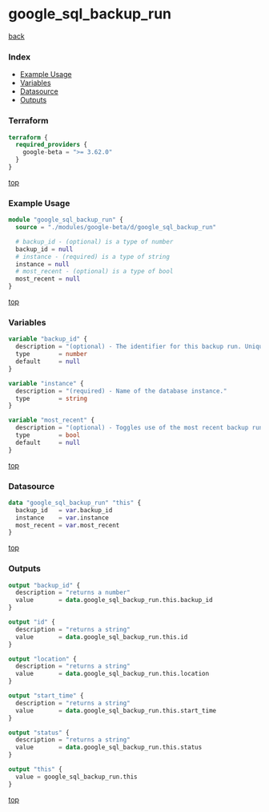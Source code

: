 # google_sql_backup_run

[back](../google-beta.md)

### Index

- [Example Usage](#example-usage)
- [Variables](#variables)
- [Datasource](#datasource)
- [Outputs](#outputs)

### Terraform

```terraform
terraform {
  required_providers {
    google-beta = ">= 3.62.0"
  }
}
```

[top](#index)

### Example Usage

```terraform
module "google_sql_backup_run" {
  source = "./modules/google-beta/d/google_sql_backup_run"

  # backup_id - (optional) is a type of number
  backup_id = null
  # instance - (required) is a type of string
  instance = null
  # most_recent - (optional) is a type of bool
  most_recent = null
}
```

[top](#index)

### Variables

```terraform
variable "backup_id" {
  description = "(optional) - The identifier for this backup run. Unique only for a specific Cloud SQL instance. If left empty and multiple backups exist for the instance, most_recent must be set to true."
  type        = number
  default     = null
}

variable "instance" {
  description = "(required) - Name of the database instance."
  type        = string
}

variable "most_recent" {
  description = "(optional) - Toggles use of the most recent backup run if multiple backups exist for a Cloud SQL instance."
  type        = bool
  default     = null
}
```

[top](#index)

### Datasource

```terraform
data "google_sql_backup_run" "this" {
  backup_id   = var.backup_id
  instance    = var.instance
  most_recent = var.most_recent
}
```

[top](#index)

### Outputs

```terraform
output "backup_id" {
  description = "returns a number"
  value       = data.google_sql_backup_run.this.backup_id
}

output "id" {
  description = "returns a string"
  value       = data.google_sql_backup_run.this.id
}

output "location" {
  description = "returns a string"
  value       = data.google_sql_backup_run.this.location
}

output "start_time" {
  description = "returns a string"
  value       = data.google_sql_backup_run.this.start_time
}

output "status" {
  description = "returns a string"
  value       = data.google_sql_backup_run.this.status
}

output "this" {
  value = google_sql_backup_run.this
}
```

[top](#index)